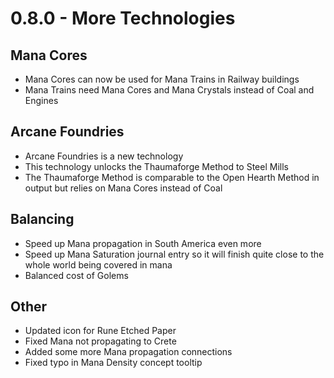 # 0.8.0 - More Technologies

## Mana Cores
- Mana Cores can now be used for Mana Trains in Railway buildings
- Mana Trains need Mana Cores and Mana Crystals instead of Coal and Engines

## Arcane Foundries
- Arcane Foundries is a new technology
- This technology unlocks the Thaumaforge Method to Steel Mills
- The Thaumaforge Method is comparable to the Open Hearth Method in output but relies on Mana Cores instead of Coal

## Balancing
- Speed up Mana propagation in South America even more
- Speed up Mana Saturation journal entry so it will finish quite close to the whole world being covered in mana
- Balanced cost of Golems

## Other
- Updated icon for Rune Etched Paper
- Fixed Mana not propagating to Crete
- Added some more Mana propagation connections
- Fixed typo in Mana Density concept tooltip